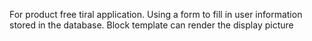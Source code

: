For product free tiral application.
Using a form to fill in user information stored in the database. Block template can render the display picture